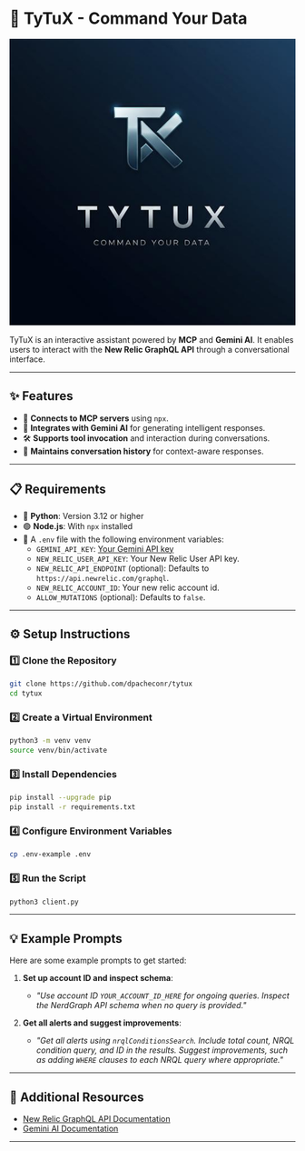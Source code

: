# 🚀 TyTuX - Command Your Data

![TyTuX Logo](./logo.jpeg)

TyTuX is an interactive assistant powered by **MCP** and **Gemini AI**. It enables users to interact with the **New Relic GraphQL API** through a conversational interface.

---

## ✨ Features
- 🔗 **Connects to MCP servers** using `npx`.
- 🤖 **Integrates with Gemini AI** for generating intelligent responses.
- 🛠️ **Supports tool invocation** and interaction during conversations.
- 🧠 **Maintains conversation history** for context-aware responses.

---

## 📋 Requirements
- 🐍 **Python**: Version 3.12 or higher
- 🟢 **Node.js**: With `npx` installed
- 🔑 A `.env` file with the following environment variables:
  - `GEMINI_API_KEY`: [Your Gemini API key]([https://ai.google.dev/gemini-api/docs](https://aistudio.google.com/apikey))
  - `NEW_RELIC_USER_API_KEY`: Your New Relic User API key.
  - `NEW_RELIC_API_ENDPOINT` (optional): Defaults to `https://api.newrelic.com/graphql`.
  - `NEW_RELIC_ACCOUNT_ID`: Your new relic account id.
  - `ALLOW_MUTATIONS` (optional): Defaults to `false`.

---

## ⚙️ Setup Instructions

### 1️⃣ Clone the Repository
```bash
git clone https://github.com/dpacheconr/tytux
cd tytux
```

### 2️⃣ Create a Virtual Environment
```bash
python3 -m venv venv
source venv/bin/activate
```

### 3️⃣ Install Dependencies
```bash
pip install --upgrade pip
pip install -r requirements.txt
```

### 4️⃣ Configure Environment Variables
```bash
cp .env-example .env
```

### 5️⃣ Run the Script
```bash
python3 client.py
```

---

## 💡 Example Prompts

Here are some example prompts to get started:

1. **Set up account ID and inspect schema**:
   - _"Use account ID `YOUR_ACCOUNT_ID_HERE` for ongoing queries. Inspect the NerdGraph API schema when no query is provided."_

2. **Get all alerts and suggest improvements**:
   - _"Get all alerts using `nrqlConditionsSearch`. Include total count, NRQL condition query, and ID in the results. Suggest improvements, such as adding `WHERE` clauses to each NRQL query where appropriate."_

---

## 📖 Additional Resources
- [New Relic GraphQL API Documentation](https://docs.newrelic.com/docs/apis/nerdgraph/get-started/introduction-new-relic-nerdgraph/)
- [Gemini AI Documentation](https://ai.google.dev/gemini-api/docs)

---
